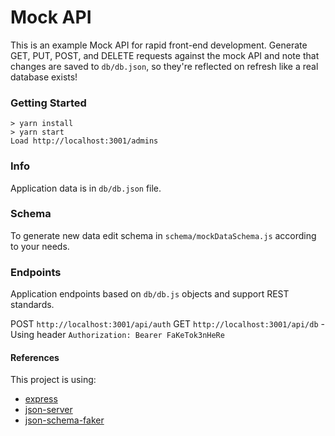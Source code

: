 # Mock API

This is an example Mock API for rapid front-end development.
Generate GET, PUT, POST, and DELETE requests against the mock API and note that changes are saved to `db/db.json`, so they're reflected on refresh like a real database exists!

### Getting Started

```
> yarn install
> yarn start
Load http://localhost:3001/admins
```

### Info

Application data is in `db/db.json` file.

### Schema

To generate new data edit schema in `schema/mockDataSchema.js` according to your needs. 

### Endpoints 

Application endpoints based on `db/db.js` objects and support REST standards.

POST `http://localhost:3001/api/auth`
GET `http://localhost:3001/api/db` - Using header `Authorization: Bearer FaKeTok3nHeRe`

#### References

This project is using:
* [express](https://expressjs.com)
* [json-server](https://github.com/typicode/json-server)
* [json-schema-faker](https://github.com/json-schema-faker/json-schema-faker)
